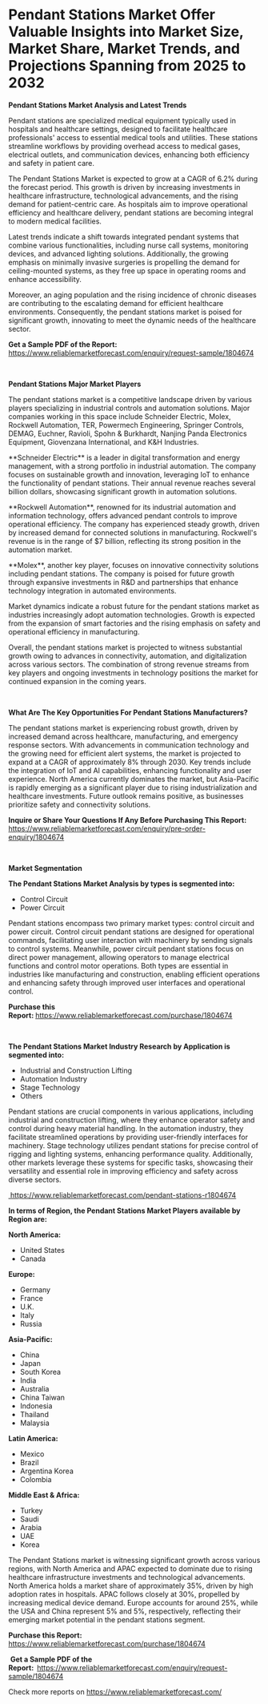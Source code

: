 <p><h1>Pendant Stations Market Offer Valuable Insights into Market Size, Market Share, Market Trends, and Projections Spanning from 2025 to 2032</h1></p><p><strong>Pendant Stations Market Analysis and Latest Trends</strong></p>
<p><p>Pendant stations are specialized medical equipment typically used in hospitals and healthcare settings, designed to facilitate healthcare professionals' access to essential medical tools and utilities. These stations streamline workflows by providing overhead access to medical gases, electrical outlets, and communication devices, enhancing both efficiency and safety in patient care.</p><p>The Pendant Stations Market is expected to grow at a CAGR of 6.2% during the forecast period. This growth is driven by increasing investments in healthcare infrastructure, technological advancements, and the rising demand for patient-centric care. As hospitals aim to improve operational efficiency and healthcare delivery, pendant stations are becoming integral to modern medical facilities.</p><p>Latest trends indicate a shift towards integrated pendant systems that combine various functionalities, including nurse call systems, monitoring devices, and advanced lighting solutions. Additionally, the growing emphasis on minimally invasive surgeries is propelling the demand for ceiling-mounted systems, as they free up space in operating rooms and enhance accessibility.</p><p>Moreover, an aging population and the rising incidence of chronic diseases are contributing to the escalating demand for efficient healthcare environments. Consequently, the pendant stations market is poised for significant growth, innovating to meet the dynamic needs of the healthcare sector.</p></p>
<p><strong>Get a Sample PDF of the Report:&nbsp;</strong> <a href="https://www.reliablemarketforecast.com/enquiry/request-sample/1804674?utm_campaign=2778&utm_medium=2&utm_source=Github&utm_content=ia&utm_term=10042025&utm_id=pendant-stations">https://www.reliablemarketforecast.com/enquiry/request-sample/1804674</a></p>
<p>&nbsp;</p>
<p><strong>Pendant Stations Major Market Players</strong></p>
<p><p>The pendant stations market is a competitive landscape driven by various players specializing in industrial controls and automation solutions. Major companies working in this space include Schneider Electric, Molex, Rockwell Automation, TER, Powermech Engineering, Springer Controls, DEMAG, Euchner, Ravioli, Spohn & Burkhardt, Nanjing Panda Electronics Equipment, Giovenzana International, and K&H Industries.</p><p>**Schneider Electric** is a leader in digital transformation and energy management, with a strong portfolio in industrial automation. The company focuses on sustainable growth and innovation, leveraging IoT to enhance the functionality of pendant stations. Their annual revenue reaches several billion dollars, showcasing significant growth in automation solutions.</p><p>**Rockwell Automation**, renowned for its industrial automation and information technology, offers advanced pendant controls to improve operational efficiency. The company has experienced steady growth, driven by increased demand for connected solutions in manufacturing. Rockwell's revenue is in the range of $7 billion, reflecting its strong position in the automation market.</p><p>**Molex**, another key player, focuses on innovative connectivity solutions including pendant stations. The company is poised for future growth through expansive investments in R&D and partnerships that enhance technology integration in automated environments.</p><p>Market dynamics indicate a robust future for the pendant stations market as industries increasingly adopt automation technologies. Growth is expected from the expansion of smart factories and the rising emphasis on safety and operational efficiency in manufacturing.</p><p>Overall, the pendant stations market is projected to witness substantial growth owing to advances in connectivity, automation, and digitalization across various sectors. The combination of strong revenue streams from key players and ongoing investments in technology positions the market for continued expansion in the coming years.</p></p>
<p>&nbsp;</p>
<p><strong>What Are The Key Opportunities For Pendant Stations Manufacturers?</strong></p>
<p><p>The pendant stations market is experiencing robust growth, driven by increased demand across healthcare, manufacturing, and emergency response sectors. With advancements in communication technology and the growing need for efficient alert systems, the market is projected to expand at a CAGR of approximately 8% through 2030. Key trends include the integration of IoT and AI capabilities, enhancing functionality and user experience. North America currently dominates the market, but Asia-Pacific is rapidly emerging as a significant player due to rising industrialization and healthcare investments. Future outlook remains positive, as businesses prioritize safety and connectivity solutions.</p></p>
<p><strong>Inquire or Share Your Questions If Any Before Purchasing This Report:</strong> <a href="https://www.reliablemarketforecast.com/enquiry/pre-order-enquiry/1804674?utm_campaign=2778&utm_medium=2&utm_source=Github&utm_content=ia&utm_term=10042025&utm_id=pendant-stations">https://www.reliablemarketforecast.com/enquiry/pre-order-enquiry/1804674</a></p>
<p>&nbsp;</p>
<p><strong>Market Segmentation</strong></p>
<p><strong>The Pendant Stations Market Analysis by types is segmented into:</strong></p>
<p><ul><li>Control Circuit</li><li>Power Circuit</li></ul></p>
<p><p>Pendant stations encompass two primary market types: control circuit and power circuit. Control circuit pendant stations are designed for operational commands, facilitating user interaction with machinery by sending signals to control systems. Meanwhile, power circuit pendant stations focus on direct power management, allowing operators to manage electrical functions and control motor operations. Both types are essential in industries like manufacturing and construction, enabling efficient operations and enhancing safety through improved user interfaces and operational control.</p></p>
<p><strong>Purchase this Report:&nbsp;</strong><a href="https://www.reliablemarketforecast.com/purchase/1804674?utm_campaign=2778&utm_medium=2&utm_source=Github&utm_content=ia&utm_term=10042025&utm_id=pendant-stations">https://www.reliablemarketforecast.com/purchase/1804674</a></p>
<p>&nbsp;</p>
<p><strong>The Pendant Stations Market Industry Research by Application is segmented into:</strong></p>
<p><ul><li>Industrial and Construction Lifting</li><li>Automation Industry</li><li>Stage Technology</li><li>Others</li></ul></p>
<p><p>Pendant stations are crucial components in various applications, including industrial and construction lifting, where they enhance operator safety and control during heavy material handling. In the automation industry, they facilitate streamlined operations by providing user-friendly interfaces for machinery. Stage technology utilizes pendant stations for precise control of rigging and lighting systems, enhancing performance quality. Additionally, other markets leverage these systems for specific tasks, showcasing their versatility and essential role in improving efficiency and safety across diverse sectors.</p></p>
<p><a href="https://www.reliablemarketforecast.com/pendant-stations-r1804674?utm_campaign=2778&utm_medium=2&utm_source=Github&utm_content=ia&utm_term=10042025&utm_id=pendant-stations">&nbsp;https://www.reliablemarketforecast.com/pendant-stations-r1804674</a></p>
<p><strong>In terms of Region, the Pendant Stations Market Players available by Region are:</strong></p>
<p>
    <p> <strong> North America: </strong>
        <ul>
            <li>United States</li>
            <li>Canada</li>
        </ul>
        </p> 
    <p> <strong> Europe: </strong>
        <ul>
            <li>Germany</li>
            <li>France</li>
            <li>U.K.</li>
            <li>Italy</li>
            <li>Russia</li>
        </ul>
        </p> 
    <p> <strong> Asia-Pacific: </strong>
        <ul>
            <li>China</li>
            <li>Japan</li>
            <li>South Korea</li>
            <li>India</li>
            <li>Australia</li>
            <li>China Taiwan</li>
            <li>Indonesia</li>
            <li>Thailand</li>
            <li>Malaysia</li>
        </ul>
        </p> 
    <p> <strong> Latin America: </strong>
        <ul>
            <li>Mexico</li>
            <li>Brazil</li>
            <li>Argentina Korea</li>
            <li>Colombia</li>
        </ul>
        </p> 
    <p> <strong> Middle East & Africa: </strong>
        <ul>
            <li>Turkey</li>
            <li>Saudi</li>
            <li>Arabia</li>
            <li>UAE</li>
            <li>Korea</li>
        </ul>
    </p>
    </p>
<p><p>The Pendant Stations market is witnessing significant growth across various regions, with North America and APAC expected to dominate due to rising healthcare infrastructure investments and technological advancements. North America holds a market share of approximately 35%, driven by high adoption rates in hospitals. APAC follows closely at 30%, propelled by increasing medical device demand. Europe accounts for around 25%, while the USA and China represent 5% and 5%, respectively, reflecting their emerging market potential in the pendant stations segment.</p></p>
<p><strong>Purchase this Report: </strong><a href="https://www.reliablemarketforecast.com/purchase/1804674?utm_campaign=2778&utm_medium=2&utm_source=Github&utm_content=ia&utm_term=10042025&utm_id=pendant-stations">https://www.reliablemarketforecast.com/purchase/1804674</a></p>
<p>&nbsp;<strong>Get a Sample PDF of the Report:&nbsp;&nbsp;</strong><a href="https://www.reliablemarketforecast.com/enquiry/request-sample/1804674?utm_campaign=2778&utm_medium=2&utm_source=Github&utm_content=ia&utm_term=10042025&utm_id=pendant-stations">https://www.reliablemarketforecast.com/enquiry/request-sample/1804674</a></p>
<p><strong></strong></p>
<p>Check more reports on <a href="https://www.reliablemarketforecast.com/?utm_campaign=2778&utm_medium=2&utm_source=Github&utm_content=ia&utm_term=10042025&utm_id=pendant-stations">https://www.reliablemarketforecast.com/</a></p>